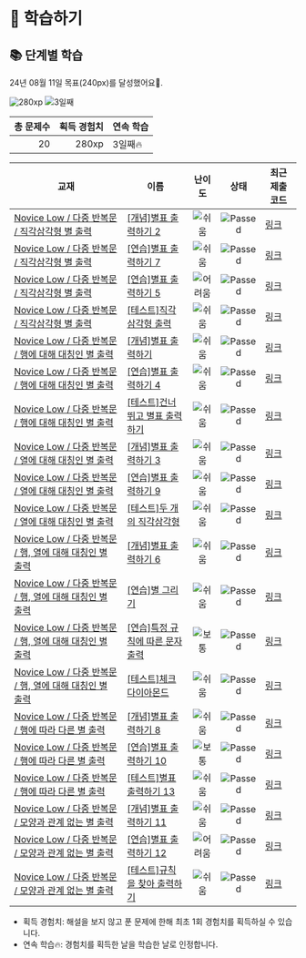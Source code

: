 # 📖 학습하기

## 📚 단계별 학습
24년 08월 11일 목표(240px)를 달성했어요🥳.

![280xp](https://img.shields.io/badge/EXP-280xp-%235cb85c.svg?for-the-badge)
![3일째](https://img.shields.io/badge/연속학습-3일째-%23E34F26.svg?for-the-badge)

|총 문제수|획득 경험치|연속 학습|
|---:|---:|---|
20|280xp|3일째🔥|

|교재|이름|난이도|상태|최근 제출 코드|
|---|---|:---:|:---:|---|
|[Novice Low / 다중 반복문 / 직각삼각형  별 출력](https://www.codetree.ai/missions?missionId=4)|[[개념]별표 출력하기 2](https://www.codetree.ai/missions/4/problems/print-star-2)|![쉬움][easy]|![Passed][passed]|[링크](https://github.com/lement3864/codetree-TILs/blob/main/240811/%EB%B3%84%ED%91%9C%20%EC%B6%9C%EB%A0%A5%ED%95%98%EA%B8%B0%202/print-star-2.cpp)|
|[Novice Low / 다중 반복문 / 직각삼각형  별 출력](https://www.codetree.ai/missions?missionId=4)|[[연습]별표 출력하기 7](https://www.codetree.ai/missions/4/problems/print-star-7)|![쉬움][easy]|![Passed][passed]|[링크](https://github.com/lement3864/codetree-TILs/blob/main/240811/%EB%B3%84%ED%91%9C%20%EC%B6%9C%EB%A0%A5%ED%95%98%EA%B8%B0%207/print-star-7.cpp)|
|[Novice Low / 다중 반복문 / 직각삼각형  별 출력](https://www.codetree.ai/missions?missionId=4)|[[연습]별표 출력하기 5](https://www.codetree.ai/missions/4/problems/print-star-5)|![어려움][hard]|![Passed][passed]|[링크](https://github.com/lement3864/codetree-TILs/blob/main/240811/%EB%B3%84%ED%91%9C%20%EC%B6%9C%EB%A0%A5%ED%95%98%EA%B8%B0%205/print-star-5.cpp)|
|[Novice Low / 다중 반복문 / 직각삼각형  별 출력](https://www.codetree.ai/missions?missionId=4)|[[테스트]직각 삼각형 출력](https://www.codetree.ai/missions/4/problems/Right-triangle-and-output)|![쉬움][easy]|![Passed][passed]|[링크](https://github.com/lement3864/codetree-TILs/blob/main/240811/%EC%A7%81%EA%B0%81%20%EC%82%BC%EA%B0%81%ED%98%95%20%EC%B6%9C%EB%A0%A5/Right-triangle-and-output.cpp)|
|[Novice Low / 다중 반복문 / 행에 대해 대칭인 별 출력](https://www.codetree.ai/missions?missionId=4)|[[개념]별표 출력하기](https://www.codetree.ai/missions/4/problems/print-star)|![쉬움][easy]|![Passed][passed]|[링크](https://github.com/lement3864/codetree-TILs/blob/main/240811/%EB%B3%84%ED%91%9C%20%EC%B6%9C%EB%A0%A5%ED%95%98%EA%B8%B0/print-star.cpp)|
|[Novice Low / 다중 반복문 / 행에 대해 대칭인 별 출력](https://www.codetree.ai/missions?missionId=4)|[[연습]별표 출력하기 4](https://www.codetree.ai/missions/4/problems/print-star-4)|![쉬움][easy]|![Passed][passed]|[링크](https://github.com/lement3864/codetree-TILs/blob/main/240811/%EB%B3%84%ED%91%9C%20%EC%B6%9C%EB%A0%A5%ED%95%98%EA%B8%B0%204/print-star-4.cpp)|
|[Novice Low / 다중 반복문 / 행에 대해 대칭인 별 출력](https://www.codetree.ai/missions?missionId=4)|[[테스트]건너뛰고 별표 출력하기](https://www.codetree.ai/missions/4/problems/skip-and-print-a-star)|![쉬움][easy]|![Passed][passed]|[링크](https://github.com/lement3864/codetree-TILs/blob/main/240811/%EA%B1%B4%EB%84%88%EB%9B%B0%EA%B3%A0%20%EB%B3%84%ED%91%9C%20%EC%B6%9C%EB%A0%A5%ED%95%98%EA%B8%B0/skip-and-print-a-star.cpp)|
|[Novice Low / 다중 반복문 / 열에 대해 대칭인 별 출력](https://www.codetree.ai/missions?missionId=4)|[[개념]별표 출력하기 3](https://www.codetree.ai/missions/4/problems/print-star-3)|![쉬움][easy]|![Passed][passed]|[링크](https://github.com/lement3864/codetree-TILs/blob/main/240811/%EB%B3%84%ED%91%9C%20%EC%B6%9C%EB%A0%A5%ED%95%98%EA%B8%B0%203/print-star-3.cpp)|
|[Novice Low / 다중 반복문 / 열에 대해 대칭인 별 출력](https://www.codetree.ai/missions?missionId=4)|[[연습]별표 출력하기 9](https://www.codetree.ai/missions/4/problems/print-star-9)|![쉬움][easy]|![Passed][passed]|[링크](https://github.com/lement3864/codetree-TILs/blob/main/240811/%EB%B3%84%ED%91%9C%20%EC%B6%9C%EB%A0%A5%ED%95%98%EA%B8%B0%209/print-star-9.cpp)|
|[Novice Low / 다중 반복문 / 열에 대해 대칭인 별 출력](https://www.codetree.ai/missions?missionId=4)|[[테스트]두 개의 직각삼각형](https://www.codetree.ai/missions/4/problems/two-right-triangle)|![쉬움][easy]|![Passed][passed]|[링크](https://github.com/lement3864/codetree-TILs/blob/main/240811/%EB%91%90%20%EA%B0%9C%EC%9D%98%20%EC%A7%81%EA%B0%81%EC%82%BC%EA%B0%81%ED%98%95/two-right-triangle.cpp)|
|[Novice Low / 다중 반복문 / 행, 열에 대해 대칭인 별 출력](https://www.codetree.ai/missions?missionId=4)|[[개념]별표 출력하기 6](https://www.codetree.ai/missions/4/problems/print-star-6)|![쉬움][easy]|![Passed][passed]|[링크](https://github.com/lement3864/codetree-TILs/blob/main/240811/%EB%B3%84%ED%91%9C%20%EC%B6%9C%EB%A0%A5%ED%95%98%EA%B8%B0%206/print-star-6.cpp)|
|[Novice Low / 다중 반복문 / 행, 열에 대해 대칭인 별 출력](https://www.codetree.ai/missions?missionId=4)|[[연습]별 그리기](https://www.codetree.ai/missions/4/problems/star-drawing)|![쉬움][easy]|![Passed][passed]|[링크](https://github.com/lement3864/codetree-TILs/blob/main/240811/%EB%B3%84%20%EA%B7%B8%EB%A6%AC%EA%B8%B0/star-drawing.cpp)|
|[Novice Low / 다중 반복문 / 행, 열에 대해 대칭인 별 출력](https://www.codetree.ai/missions?missionId=4)|[[연습]특정 규칙에 따른 문자 출력](https://www.codetree.ai/missions/4/problems/character-output-according-to-rule)|![보통][medium]|![Passed][passed]|[링크](https://github.com/lement3864/codetree-TILs/blob/main/240811/%ED%8A%B9%EC%A0%95%20%EA%B7%9C%EC%B9%99%EC%97%90%20%EB%94%B0%EB%A5%B8%20%EB%AC%B8%EC%9E%90%20%EC%B6%9C%EB%A0%A5/character-output-according-to-rule.cpp)|
|[Novice Low / 다중 반복문 / 행, 열에 대해 대칭인 별 출력](https://www.codetree.ai/missions?missionId=4)|[[테스트]체크 다이아몬드](https://www.codetree.ai/missions/4/problems/check-diamond)|![쉬움][easy]|![Passed][passed]|[링크](https://github.com/lement3864/codetree-TILs/blob/main/240811/%EC%B2%B4%ED%81%AC%20%EB%8B%A4%EC%9D%B4%EC%95%84%EB%AA%AC%EB%93%9C/check-diamond.cpp)|
|[Novice Low / 다중 반복문 / 행에 따라 다른 별 출력](https://www.codetree.ai/missions?missionId=4)|[[개념]별표 출력하기 8](https://www.codetree.ai/missions/4/problems/print-star-8)|![쉬움][easy]|![Passed][passed]|[링크](https://github.com/lement3864/codetree-TILs/blob/main/240811/%EB%B3%84%ED%91%9C%20%EC%B6%9C%EB%A0%A5%ED%95%98%EA%B8%B0%208/print-star-8.cpp)|
|[Novice Low / 다중 반복문 / 행에 따라 다른 별 출력](https://www.codetree.ai/missions?missionId=4)|[[연습]별표 출력하기 10](https://www.codetree.ai/missions/4/problems/print-star-10)|![보통][medium]|![Passed][passed]|[링크](https://github.com/lement3864/codetree-TILs/blob/main/240811/%EB%B3%84%ED%91%9C%20%EC%B6%9C%EB%A0%A5%ED%95%98%EA%B8%B0%2010/print-star-10.cpp)|
|[Novice Low / 다중 반복문 / 행에 따라 다른 별 출력](https://www.codetree.ai/missions?missionId=4)|[[테스트]별표 출력하기 13](https://www.codetree.ai/missions/4/problems/print-start-13)|![쉬움][easy]|![Passed][passed]|[링크](https://github.com/lement3864/codetree-TILs/blob/main/240811/%EB%B3%84%ED%91%9C%20%EC%B6%9C%EB%A0%A5%ED%95%98%EA%B8%B0%2013/print-start-13.cpp)|
|[Novice Low / 다중 반복문 / 모양과 관계 없는 별 출력](https://www.codetree.ai/missions?missionId=4)|[[개념]별표 출력하기 11](https://www.codetree.ai/missions/4/problems/print-star-11)|![쉬움][easy]|![Passed][passed]|[링크](https://github.com/lement3864/codetree-TILs/blob/main/240811/%EB%B3%84%ED%91%9C%20%EC%B6%9C%EB%A0%A5%ED%95%98%EA%B8%B0%2011/print-star-11.cpp)|
|[Novice Low / 다중 반복문 / 모양과 관계 없는 별 출력](https://www.codetree.ai/missions?missionId=4)|[[연습]별표 출력하기 12](https://www.codetree.ai/missions/4/problems/print-star-12)|![어려움][hard]|![Passed][passed]|[링크](https://github.com/lement3864/codetree-TILs/blob/main/240811/%EB%B3%84%ED%91%9C%20%EC%B6%9C%EB%A0%A5%ED%95%98%EA%B8%B0%2012/print-star-12.cpp)|
|[Novice Low / 다중 반복문 / 모양과 관계 없는 별 출력](https://www.codetree.ai/missions?missionId=4)|[[테스트]규칙을 찾아 출력하기](https://www.codetree.ai/missions/4/problems/find-a-rule-and-print)|![쉬움][easy]|![Passed][passed]|[링크](https://github.com/lement3864/codetree-TILs/blob/main/240811/%EA%B7%9C%EC%B9%99%EC%9D%84%20%EC%B0%BE%EC%95%84%20%EC%B6%9C%EB%A0%A5%ED%95%98%EA%B8%B0/find-a-rule-and-print.cpp)|


* 획득 경험치: 해설을 보지 않고 푼 문제에 한해 최초 1회 경험치를 획득하실 수 있습니다.
* 연속 학습🔥: 경험치를 획득한 날을 학습한 날로 인정합니다.










[b5]: https://img.shields.io/badge/Bronze_5-%235D3E31.svg
[b4]: https://img.shields.io/badge/Bronze_4-%235D3E31.svg
[b3]: https://img.shields.io/badge/Bronze_3-%235D3E31.svg
[b2]: https://img.shields.io/badge/Bronze_2-%235D3E31.svg
[b1]: https://img.shields.io/badge/Bronze_1-%235D3E31.svg
[s5]: https://img.shields.io/badge/Silver_5-%23394960.svg
[s4]: https://img.shields.io/badge/Silver_4-%23394960.svg
[s3]: https://img.shields.io/badge/Silver_3-%23394960.svg
[s2]: https://img.shields.io/badge/Silver_2-%23394960.svg
[s1]: https://img.shields.io/badge/Silver_1-%23394960.svg
[g5]: https://img.shields.io/badge/Gold_5-%23FFC433.svg
[g4]: https://img.shields.io/badge/Gold_4-%23FFC433.svg
[g3]: https://img.shields.io/badge/Gold_3-%23FFC433.svg
[g2]: https://img.shields.io/badge/Gold_2-%23FFC433.svg
[g1]: https://img.shields.io/badge/Gold_1-%23FFC433.svg
[p5]: https://img.shields.io/badge/Platinum_5-%2376DDD8.svg
[p4]: https://img.shields.io/badge/Platinum_4-%2376DDD8.svg
[p3]: https://img.shields.io/badge/Platinum_3-%2376DDD8.svg
[p2]: https://img.shields.io/badge/Platinum_2-%2376DDD8.svg
[p1]: https://img.shields.io/badge/Platinum_1-%2376DDD8.svg
[passed]: https://img.shields.io/badge/Passed-%23009D27.svg
[failed]: https://img.shields.io/badge/Failed-%23D24D57.svg
[easy]: https://img.shields.io/badge/쉬움-%235cb85c.svg?for-the-badge
[medium]: https://img.shields.io/badge/보통-%23FFC433.svg?for-the-badge
[hard]: https://img.shields.io/badge/어려움-%23D24D57.svg?for-the-badge